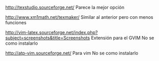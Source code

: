 http://texstudio.sourceforge.net/
Parece la mejor opción

http://www.xm1math.net/texmaker/
Similar al anterior pero con menos funciones

http://vim-latex.sourceforge.net/index.php?subject=screenshots&title=Screenshots
Extensión para el GVIM
No se como instalarlo

http://atp-vim.sourceforge.net/
Para vim
No se como instalarlo
